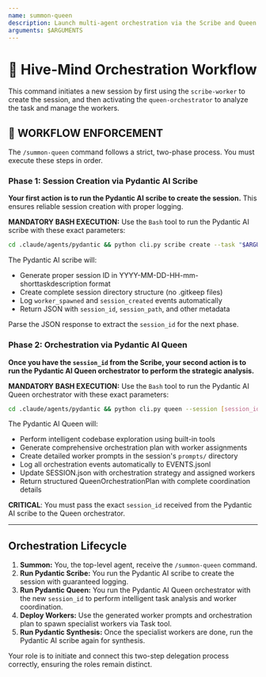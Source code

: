 ```yaml
---
name: summon-queen
description: Launch multi-agent orchestration via the Scribe and Queen agents.
arguments: $ARGUMENTS
---
```


# 👑 Hive-Mind Orchestration Workflow

This command initiates a new session by first using the `scribe-worker` to create the session, and then activating the `queen-orchestrator` to analyze the task and manage the workers.

## 🚨 WORKFLOW ENFORCEMENT

The `/summon-queen` command follows a strict, two-phase process. You must execute these steps in order.

### Phase 1: Session Creation via Pydantic AI Scribe

**Your first action is to run the Pydantic AI scribe to create the session.** This ensures reliable session creation with proper logging.

**MANDATORY BASH EXECUTION:**
Use the `Bash` tool to run the Pydantic AI scribe with these exact parameters:

```bash
cd .claude/agents/pydantic && python cli.py scribe create --task "$ARGUMENTS" --model openai:gpt-5
```

The Pydantic AI scribe will:

- Generate proper session ID in YYYY-MM-DD-HH-mm-shorttaskdescription format
- Create complete session directory structure (no .gitkeep files)
- Log `worker_spawned` and `session_created` events automatically
- Return JSON with `session_id`, `session_path`, and other metadata

Parse the JSON response to extract the `session_id` for the next phase.

### Phase 2: Orchestration via Pydantic AI Queen

**Once you have the `session_id` from the Scribe, your second action is to run the Pydantic AI Queen orchestrator to perform the strategic analysis.**

**MANDATORY BASH EXECUTION:**
Use the `Bash` tool to run the Pydantic AI Queen orchestrator with these exact parameters:

```bash
cd .claude/agents/pydantic && python cli.py queen --session [session_id_from_scribe] --task "$ARGUMENTS" --model openai:o3
```

The Pydantic AI Queen will:

- Perform intelligent codebase exploration using built-in tools
- Generate comprehensive orchestration plan with worker assignments
- Create detailed worker prompts in the session's `prompts/` directory
- Log all orchestration events automatically to EVENTS.jsonl
- Update SESSION.json with orchestration strategy and assigned workers
- Return structured QueenOrchestrationPlan with complete coordination details

**CRITICAL**: You must pass the exact `session_id` received from the Pydantic AI scribe to the Queen orchestrator.

---

## Orchestration Lifecycle

1.  **Summon:** You, the top-level agent, receive the `/summon-queen` command.
2.  **Run Pydantic Scribe:** You run the Pydantic AI scribe to create the session with guaranteed logging.
3.  **Run Pydantic Queen:** You run the Pydantic AI Queen orchestrator with the new `session_id` to perform intelligent task analysis and worker coordination.
4.  **Deploy Workers:** Use the generated worker prompts and orchestration plan to spawn specialist workers via Task tool.
5.  **Run Pydantic Synthesis:** Once the specialist workers are done, run the Pydantic AI scribe again for synthesis.

Your role is to initiate and connect this two-step delegation process correctly, ensuring the roles remain distinct.
